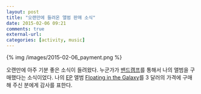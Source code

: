 ```yaml
---
layout: post
title: "오랜만에 들려온 앨범 판매 소식"
date: 2015-02-06 09:21
comments: true
external-url:
categories: [activity, music]
---
```


{% img /images/2015-02-06_payment.png %}

오랜만에 아주 기분 좋은 소식이 들려왔다. 누군가가 [밴드캠프](http://en.wikipedia.org/wiki/Bandcamp)를 통해서 나의 앨범을 구매했다는 소식이었다. 나의 [EP](http://en.wikipedia.org/wiki/Extended_play) 앨범 [Floating in the Galaxy](/blog/2014/04/16/hwanho-lee-floating-in-the-galaxy/)를 3 달러의 가격에 구매해 주신 분에게 감사를 표한다.